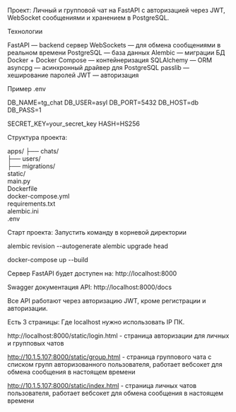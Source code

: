 Проект: Личный и групповой чат на FastAPI с авторизацией через JWT, WebSocket сообщениями и хранением в PostgreSQL.

Технологии

FastAPI — backend сервер
WebSockets — для обмена сообщениями в реальном времени
PostgreSQL — база данных
Alembic — миграции БД
Docker + Docker Compose — контейнеризация
SQLAlchemy — ORM
asyncpg — асинхронный драйвер для PostgreSQL
passlib — хеширование паролей
JWT — авторизация


Пример .env

DB_NAME=tg_chat
DB_USER=asyl
DB_PORT=5432
DB_HOST=db
DB_PASS=1

SECRET_KEY=your_secret_key
HASH=HS256


Структура проекта:

apps/
  ├── chats/             
  ├── users/             
  ├── migrations/        
static/                  
main.py                  
Dockerfile               
docker-compose.yml       
requirements.txt         
alembic.ini              
.env                     



Старт проекта:
Запустить команду в корневой директории

alembic revision --autogenerate
alembic upgrade head

docker-compose up --build



Сервер FastAPI будет доступен на: http://localhost:8000

Swagger документация API: http://localhost:8000/docs



Все API работают через авторизацию JWT, кроме регистрации и авторизации.

Есть 3 страницы:
Где localhost нужно использовать IP ПК.


http://localhost:8000/static/login.html  - страница авторизации для личных и групповых чатов

http://10.1.5.107:8000/static/group.html  - страница группового чата с списком групп авторизованного пользователя, 
работает вебсокет для обмена сообщения в настоящем времени

http://10.1.5.107:8000/static/index.html  -  страница личных чатов пользователя, работает вебсокет 
для обмена сообщения в настоящем времени